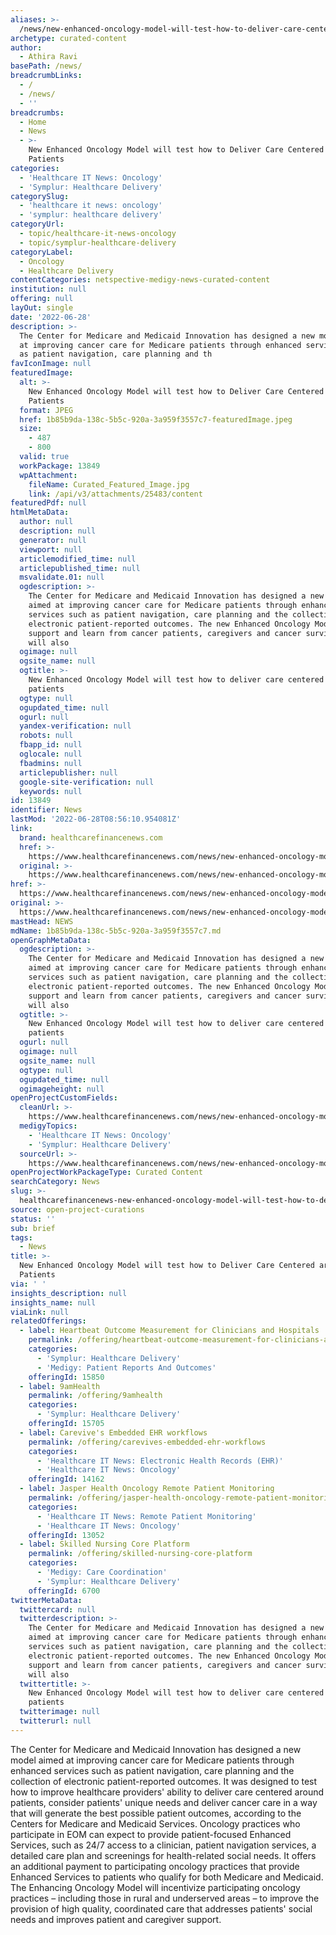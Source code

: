 ```yaml
---
aliases: >-
  /news/new-enhanced-oncology-model-will-test-how-to-deliver-care-centered-around-patients
archetype: curated-content
author:
  - Athira Ravi
basePath: /news/
breadcrumbLinks:
  - /
  - /news/
  - ''
breadcrumbs:
  - Home
  - News
  - >-
    New Enhanced Oncology Model will test how to Deliver Care Centered around
    Patients
categories:
  - 'Healthcare IT News: Oncology'
  - 'Symplur: Healthcare Delivery'
categorySlug:
  - 'healthcare it news: oncology'
  - 'symplur: healthcare delivery'
categoryUrl:
  - topic/healthcare-it-news-oncology
  - topic/symplur-healthcare-delivery
categoryLabel:
  - Oncology
  - Healthcare Delivery
contentCategories: netspective-medigy-news-curated-content
institution: null
offering: null
layOut: single
date: '2022-06-28'
description: >-
  The Center for Medicare and Medicaid Innovation has designed a new model aimed
  at improving cancer care for Medicare patients through enhanced services such
  as patient navigation, care planning and th
favIconImage: null
featuredImage:
  alt: >-
    New Enhanced Oncology Model will test how to Deliver Care Centered around
    Patients
  format: JPEG
  href: 1b85b9da-138c-5b5c-920a-3a959f3557c7-featuredImage.jpeg
  size:
    - 487
    - 800
  valid: true
  workPackage: 13849
  wpAttachment:
    fileName: Curated_Featured_Image.jpg
    link: /api/v3/attachments/25483/content
featuredPdf: null
htmlMetaData:
  author: null
  description: null
  generator: null
  viewport: null
  articlemodified_time: null
  articlepublished_time: null
  msvalidate.01: null
  ogdescription: >-
    The Center for Medicare and Medicaid Innovation has designed a new model
    aimed at improving cancer care for Medicare patients through enhanced
    services such as patient navigation, care planning and the collection of
    electronic patient-reported outcomes. The new Enhanced Oncology Model will
    support and learn from cancer patients, caregivers and cancer survivors. It
    will also
  ogimage: null
  ogsite_name: null
  ogtitle: >-
    New Enhanced Oncology Model will test how to deliver care centered around
    patients
  ogtype: null
  ogupdated_time: null
  ogurl: null
  yandex-verification: null
  robots: null
  fbapp_id: null
  oglocale: null
  fbadmins: null
  articlepublisher: null
  google-site-verification: null
  keywords: null
id: 13849
identifier: News
lastMod: '2022-06-28T08:56:10.954081Z'
link:
  brand: healthcarefinancenews.com
  href: >-
    https://www.healthcarefinancenews.com/news/new-enhanced-oncology-model-will-test-how-deliver-care-centered-around-patients
  original: >-
    https://www.healthcarefinancenews.com/news/new-enhanced-oncology-model-will-test-how-deliver-care-centered-around-patients
href: >-
  https://www.healthcarefinancenews.com/news/new-enhanced-oncology-model-will-test-how-deliver-care-centered-around-patients
original: >-
  https://www.healthcarefinancenews.com/news/new-enhanced-oncology-model-will-test-how-deliver-care-centered-around-patients
mastHead: NEWS
mdName: 1b85b9da-138c-5b5c-920a-3a959f3557c7.md
openGraphMetaData:
  ogdescription: >-
    The Center for Medicare and Medicaid Innovation has designed a new model
    aimed at improving cancer care for Medicare patients through enhanced
    services such as patient navigation, care planning and the collection of
    electronic patient-reported outcomes. The new Enhanced Oncology Model will
    support and learn from cancer patients, caregivers and cancer survivors. It
    will also
  ogtitle: >-
    New Enhanced Oncology Model will test how to deliver care centered around
    patients
  ogurl: null
  ogimage: null
  ogsite_name: null
  ogtype: null
  ogupdated_time: null
  ogimageheight: null
openProjectCustomFields:
  cleanUrl: >-
    https://www.healthcarefinancenews.com/news/new-enhanced-oncology-model-will-test-how-deliver-care-centered-around-patients
  medigyTopics:
    - 'Healthcare IT News: Oncology'
    - 'Symplur: Healthcare Delivery'
  sourceUrl: >-
    https://www.healthcarefinancenews.com/news/new-enhanced-oncology-model-will-test-how-deliver-care-centered-around-patients
openProjectWorkPackageType: Curated Content
searchCategory: News
slug: >-
  healthcarefinancenews-new-enhanced-oncology-model-will-test-how-to-deliver-care-centered-around-patients
source: open-project-curations
status: ''
sub: brief
tags:
  - News
title: >-
  New Enhanced Oncology Model will test how to Deliver Care Centered around
  Patients
via: ' '
insights_description: null
insights_name: null
viaLink: null
relatedOfferings:
  - label: Heartbeat Outcome Measurement for Clinicians and Hospitals
    permalink: /offering/heartbeat-outcome-measurement-for-clinicians-and-hospitals
    categories:
      - 'Symplur: Healthcare Delivery'
      - 'Medigy: Patient Reports And Outcomes'
    offeringId: 15850
  - label: 9amHealth
    permalink: /offering/9amhealth
    categories:
      - 'Symplur: Healthcare Delivery'
    offeringId: 15705
  - label: Carevive's Embedded EHR workflows
    permalink: /offering/carevives-embedded-ehr-workflows
    categories:
      - 'Healthcare IT News: Electronic Health Records (EHR)'
      - 'Healthcare IT News: Oncology'
    offeringId: 14162
  - label: Jasper Health Oncology Remote Patient Monitoring
    permalink: /offering/jasper-health-oncology-remote-patient-monitoring
    categories:
      - 'Healthcare IT News: Remote Patient Monitoring'
      - 'Healthcare IT News: Oncology'
    offeringId: 13052
  - label: Skilled Nursing Core Platform
    permalink: /offering/skilled-nursing-core-platform
    categories:
      - 'Medigy: Care Coordination'
      - 'Symplur: Healthcare Delivery'
    offeringId: 6700
twitterMetaData:
  twittercard: null
  twitterdescription: >-
    The Center for Medicare and Medicaid Innovation has designed a new model
    aimed at improving cancer care for Medicare patients through enhanced
    services such as patient navigation, care planning and the collection of
    electronic patient-reported outcomes. The new Enhanced Oncology Model will
    support and learn from cancer patients, caregivers and cancer survivors. It
    will also
  twittertitle: >-
    New Enhanced Oncology Model will test how to deliver care centered around
    patients
  twitterimage: null
  twitterurl: null
---
```

<p>The Center for Medicare and Medicaid Innovation has designed a new model aimed at improving cancer care for Medicare patients through enhanced services such as patient navigation, care planning and the collection of electronic patient-reported outcomes.
It was designed to test how to improve healthcare providers' ability to deliver care centered around patients, consider patients' unique needs and deliver cancer care in a way that will generate the best possible patient outcomes, according to the Centers for Medicare and Medicaid Services.
Oncology practices who participate in EOM can expect to provide patient-focused Enhanced Services, such as 24/7 access to a clinician, patient navigation services, a detailed care plan and screenings for health-related social needs.
It offers an additional payment to participating oncology practices that provide Enhanced Services to patients who qualify for both Medicare and Medicaid.
The Enhancing Oncology Model will incentivize participating oncology practices – including those in rural and underserved areas – to improve the provision of high quality, coordinated care that addresses patients' social needs and improves patient and caregiver support.</p>